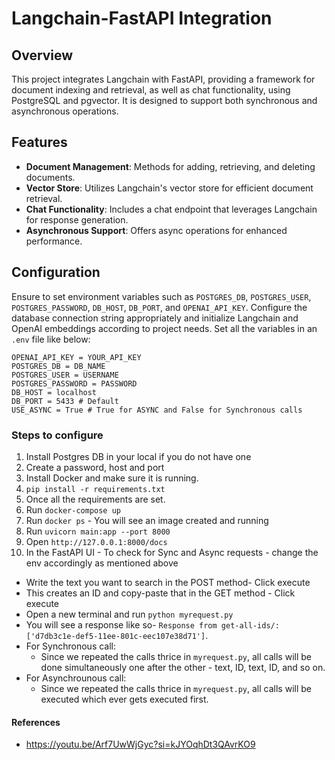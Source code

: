 ﻿# Langchain-FastAPI Integration

## Overview
This project integrates Langchain with FastAPI, providing a framework for document indexing and retrieval, as well as chat functionality, using PostgreSQL and pgvector. It is designed to support both synchronous and asynchronous operations.

## Features
- **Document Management**: Methods for adding, retrieving, and deleting documents.
- **Vector Store**: Utilizes Langchain's vector store for efficient document retrieval.
- **Chat Functionality**: Includes a chat endpoint that leverages Langchain for response generation.
- **Asynchronous Support**: Offers async operations for enhanced performance.

## Configuration
Ensure to set environment variables such as `POSTGRES_DB`, `POSTGRES_USER`, `POSTGRES_PASSWORD`, `DB_HOST`, `DB_PORT`, and `OPENAI_API_KEY`. Configure the database connection string appropriately and initialize Langchain and OpenAI embeddings according to project needs. Set all the variables in an `.env` file like below:
```
OPENAI_API_KEY = YOUR_API_KEY
POSTGRES_DB = DB_NAME
POSTGRES_USER = USERNAME
POSTGRES_PASSWORD = PASSWORD
DB_HOST = localhost
DB_PORT = 5433 # Default
USE_ASYNC = True # True for ASYNC and False for Synchronous calls
```


### Steps to configure
1. Install Postgres DB in your local if you do not have one
2. Create a password, host and port
3. Install Docker and make sure it is running.
4. `pip install -r requirements.txt`
5. Once all the requirements are set.
6. Run `docker-compose up`
7. Run `docker ps` - You will see an image created and running
8. Run `uvicorn main:app --port 8000`
9. Open `http://127.0.0.1:8000/docs`
10. In the FastAPI UI - To check for Sync and Async requests - change the env accordingly as mentioned above
   * Write the text you want to search in the POST method- Click execute
   * This creates an ID and copy-paste that in the GET method - Click execute
   * Open a new terminal and run `python myrequest.py`
   * You will see a response like so- `Response from get-all-ids/: ['d7db3c1e-def5-11ee-801c-eec107e38d71']`.
   * For Synchronous call:
       * Since we repeated the calls thrice in `myrequest.py`, all calls will be done simultaneously one after the other - text, ID, text, ID, and so on.
   * For Asynchrounous call:
       *  Since we repeated the calls thrice in `myrequest.py`, all calls will be executed which ever gets executed first. 




#### References
* https://youtu.be/Arf7UwWjGyc?si=kJYOqhDt3QAvrKO9
